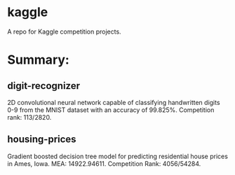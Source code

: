 # kaggle
A repo for Kaggle competition projects.

# Summary: #

## digit-recognizer ##

2D convolutional neural network capable of classifying handwritten digits 0-9 from the MNIST dataset with an accuracy of 99.825%. Competition rank: 113/2820.

## housing-prices ##

Gradient boosted decision tree model for predicting residential house prices in Ames, Iowa. MEA: 14922.94611. Competition Rank: 4056/54284.
